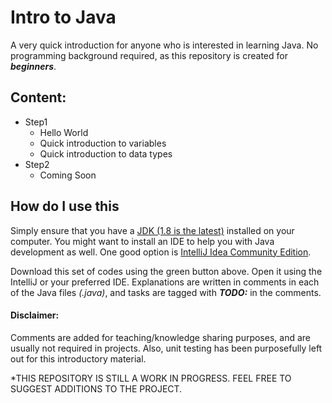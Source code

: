 # Intro to Java
A very quick introduction for anyone who is interested in learning Java.
No programming background required, as this repository is created for ***beginners***.

## Content:
* Step1
    * Hello World
    * Quick introduction to variables
    * Quick introduction to data types
* Step2
    * Coming Soon
    
    
## How do I use this
Simply ensure that you have a [JDK (1.8 is the latest)](http://www.oracle.com/technetwork/java/javase/downloads/jdk8-downloads-2133151.html) installed on your computer.
You might want to install an IDE to help you with Java development as well. 
One good option is [IntelliJ Idea Community Edition](https://www.jetbrains.com/idea/).

Download this set of codes using the green button above.
Open it using the IntelliJ or your preferred IDE.
Explanations are written in comments in each of the Java files *(.java)*, and tasks are tagged with ***TODO:*** in the comments.

#### Disclaimer:
Comments are added for teaching/knowledge sharing purposes, and are usually not required in projects.
Also, unit testing has been purposefully left out for this introductory material.

\*THIS REPOSITORY IS STILL A WORK IN PROGRESS. FEEL FREE TO SUGGEST ADDITIONS TO THE PROJECT.